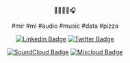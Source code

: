 <div align=center>

🍕👩🏻‍💻🎧

#mir #ml #audio #music #data #pizza


[![Linkedin Badge](https://img.shields.io/badge/-LinkedIn-blue?style=flat-square&logo=Linkedin&logoColor=white&link=https://www.linkedin.com/in/mstellatavella/)](https://www.linkedin.com/in/mstellatavella/)
[![Twitter Badge](https://img.shields.io/twitter/follow/shoegazerstella)](https://twitter.com/shoegazerstella)

[![SoundCloud Badge](https://img.shields.io/badge/listen-soundcloud-orange)](https://soundcloud.com/vbravbra)
[![Mixcloud Badge](https://img.shields.io/badge/listen-mixcloud-blue)](https://www.mixcloud.com/VBRA/)


</div>
